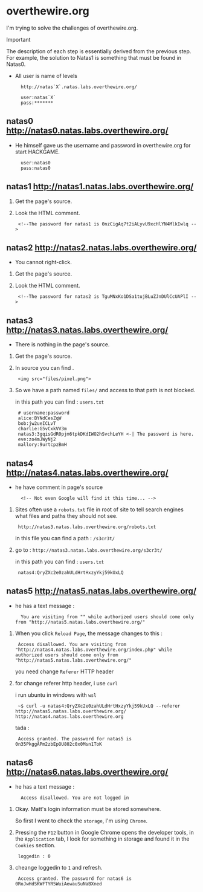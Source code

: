 # overthewire.org

I'm trying to solve the challenges of overthewire.org.

<!-- Note, Tip, Important, Warning, Caution -->

> [!Important] 
> The description of each step is essentially derived from the previous step. For example, the solution to Natas1 is something that must be found in Natas0.

- All user is name of levels

        http://natas`X`.natas.labs.overthewire.org/

        user:natas`X`
        pass:*******

## natas0 http://natas0.natas.labs.overthewire.org/

- He himself gave us the username and password in overthewire.org for start HACKGAME.

        user:natas0
        pass:natas0

## natas1 http://natas1.natas.labs.overthewire.org/

1. Get the page's source.
2. Look the HTML comment.

        <!--The password for natas1 is 0nzCigAq7t2iALyvU9xcHlYN4MlkIwlq -->

## natas2 http://natas2.natas.labs.overthewire.org/

- You cannot right-click.
1. Get the page's source.
2. Look the HTML comment.

        <!--The password for natas2 is TguMNxKo1DSa1tujBLuZJnDUlCcUAPlI -->

## natas3 http://natas3.natas.labs.overthewire.org/

- There is nothing in the page's source.
1. Get the page's source.
2. In source you can find .

        <img src="files/pixel.png">

3. So we have a path named `files/` and access to that path is not blocked.
        
    in this path you can find : `users.txt`

        # username:password
        alice:BYNdCesZqW
        bob:jw2ueICLvT
        charlie:G5vCxkVV3m
        natas3:3gqisGdR0pjm6tpkDKdIWO2hSvchLeYH <-| The password is here.
        eve:zo4mJWyNj2
        mallory:9urtcpzBmH

## natas4 http://natas4.natas.labs.overthewire.org/

- he have comment in page's source

        <!-- Not even Google will find it this time... -->

1. Sites often use a ‍‍‍‍‍‍‍‍`robots.txt` file in root of site to tell search engines what files and paths they should not see.

        http://natas3.natas.labs.overthewire.org/robots.txt

    in this file you can find a path : `/s3cr3t/`

2. go to : `http://natas3.natas.labs.overthewire.org/s3cr3t/`

    in this path you can find : `users.txt`

        natas4:QryZXc2e0zahULdHrtHxzyYkj59kUxLQ

## natas5 http://natas5.natas.labs.overthewire.org/

- he has a text message :

        You are visiting from "" while authorized users should come only from "http://natas5.natas.labs.overthewire.org/"

1. When you click `Reload Page`, the message changes to this :

        Access disallowed. You are visiting from "http://natas4.natas.labs.overthewire.org/index.php" while authorized users should come only from "http://natas5.natas.labs.overthewire.org/"

    you need change `Referer` HTTP header

2. for change referer http header, i use `curl`

    i run ubuntu in windows with `wsl`

        ~$ curl -u natas4:QryZXc2e0zahULdHrtHxzyYkj59kUxLQ --referer http://natas5.natas.labs.overthewire.org/ http://natas4.natas.labs.overthewire.org

    tada :

        Access granted. The password for natas5 is 0n35PkggAPm2zbEpOU802c0x0Msn1ToK

## natas6 http://natas6.natas.labs.overthewire.org/

- he has a text message :

        Access disallowed. You are not logged in

1. Okay. Matt's login information must be stored somewhere.

    So first I went to check the `storage`, I'm using `Chrome`.

2. Pressing the `F12` button in Google Chrome opens the developer tools, in the `Application` tab, I look for something in storage and found it in the `Cookies` section.
   
        loggedin : 0

3. cheange loggedin to `1` and refresh.

        Access granted. The password for natas6 is 0RoJwHdSKWFTYR5WuiAewauSuNaBXned
